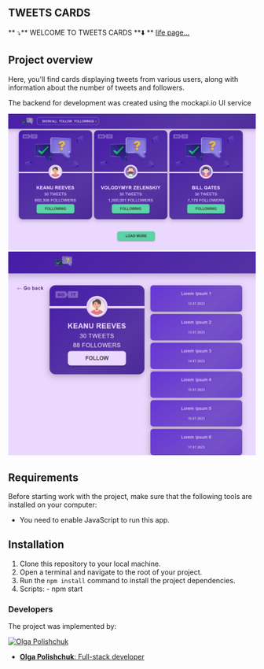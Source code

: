 ## TWEETS CARDS

** ⤵️** WELCOME TO TWEETS CARDS **⬇️ **
[life page...](https://polaolka.github.io/tweet_cards/)

## Project overview
Here, you'll find cards displaying tweets from various users, along with information about the number of tweets and followers.

The backend for development was created using the mockapi.io UI service

![General appearance](./assets/Screen2023-07-14.png)
![Second appearance](./assets/Screen2023-07-14_1.png)

## Requirements
Before starting work with the project, make sure that the following tools are installed on your computer:
- You need to enable JavaScript to run this app.

## Installation
1. Clone this repository to your local machine.
2. Open a terminal and navigate to the root of your project.
3. Run the `npm install` command to install the project dependencies.
4. Scripts: - npm start 



### Developers
The project was implemented by:

<p float="left">
  <a href="https://github.com/Polaolka">
  	<img width="125" src="https://avatars.githubusercontent.com/u/101866764" alt="Olga Polishchuk" border="0">
   </a>

</p>

- [**Olga Polishchuk**: Full-stack developer](https://github.com/Polaolka)
